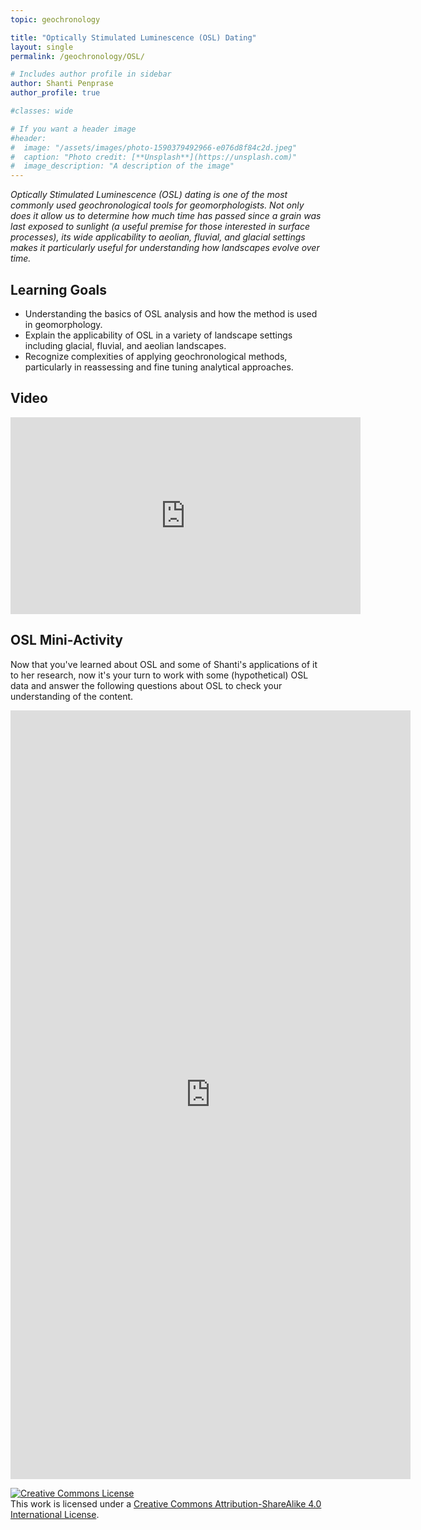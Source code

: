```yaml
---
topic: geochronology

title: "Optically Stimulated Luminescence (OSL) Dating"
layout: single
permalink: /geochronology/OSL/

# Includes author profile in sidebar
author: Shanti Penprase
author_profile: true

#classes: wide

# If you want a header image
#header:
#  image: "/assets/images/photo-1590379492966-e076d8f84c2d.jpeg"
#  caption: "Photo credit: [**Unsplash**](https://unsplash.com)"
#  image_description: "A description of the image"
---
```


*Optically Stimulated Luminescence (OSL) dating is one of the most commonly used geochronological tools for geomorphologists. Not only does it allow us to determine how much time has passed since a grain was last exposed to sunlight (a useful premise for those interested in surface processes), its wide applicability to aeolian, fluvial, and glacial settings makes it particularly useful for understanding how landscapes evolve over time.*

## Learning Goals
* Understanding the basics of OSL analysis and how the method is used in geomorphology.
* Explain the applicability of OSL in a variety of landscape settings including glacial, fluvial, and aeolian landscapes.
* Recognize complexities of applying geochronological methods, particularly in reassessing and fine tuning analytical approaches.

## Video

<iframe width="560" height="315" src="https://www.youtube.com/embed/qvSRDgsipkE" frameborder="0" allow="accelerometer; autoplay; clipboard-write; encrypted-media; gyroscope; picture-in-picture" allowfullscreen></iframe>

## OSL Mini-Activity

Now that you've learned about OSL and some of Shanti's applications of it to her research, now it's your turn to work with some (hypothetical) OSL data and answer the following questions about OSL to check your understanding of the content.


<iframe src="https://docs.google.com/forms/d/e/1FAIpQLScCIb3BIqj-NnFlpgb2uDFBfe5KvYOo87lRfUFnxICdJKnjMQ/viewform?embedded=true" width="640" height="1230" frameborder="0" marginheight="0" marginwidth="0">Loading…</iframe>


<a rel="license" href="http://creativecommons.org/licenses/by-sa/4.0/"><img alt="Creative Commons License" style="border-width:0" src="https://i.creativecommons.org/l/by-sa/4.0/88x31.png" /></a><br />This work is licensed under a <a rel="license" href="http://creativecommons.org/licenses/by-sa/4.0/">Creative Commons Attribution-ShareAlike 4.0 International License</a>.
